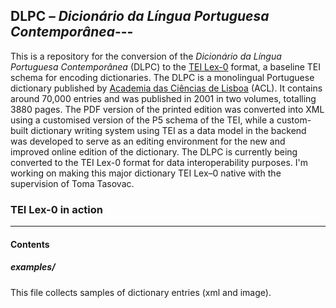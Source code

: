 ## DLPC – *Dicionário da Língua Portuguesa Contemporânea*---

This is a repository for the conversion of the *Dicionário da Língua Portuguesa Contemporânea* (DLPC) to the [TEI Lex-0](https://dariah-eric.github.io/lexicalresources/pages/TEILex0/TEILex0.html#index.xml-body.1_div.2_div.2) format, a baseline TEI schema for encoding dictionaries.
The DLPC is a monolingual Portuguese dictionary published by [Academia das Ciências de Lisboa](http://www.acad-ciencias.pt/) (ACL). It contains around 70,000 entries and was published in 2001 in two volumes, totalling 3880 pages.
The PDF version of the printed edition was converted into XML using a customised version of the P5 schema of the TEI, while a custom-built dictionary writing system using TEI as a data model in the backend was developed to serve as an editing environment for the new and improved online edition of the dictionary. 
The DLPC is currently being converted to the TEI Lex-0 format for data interoperability purposes. I'm working on making this major dictionary TEI Lex–0 native with the supervision of Toma Tasovac.


### TEI Lex-0 in action
---


#### Contents

##### examples/
This file collects samples of dictionary entries (xml and image).

